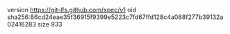 version https://git-lfs.github.com/spec/v1
oid sha256:86cd24eae35f36915f9399e5223c7fd67ffd128c4a088f277b39132a02416283
size 933
